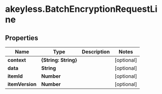 # akeyless.BatchEncryptionRequestLine

## Properties

Name | Type | Description | Notes
------------ | ------------- | ------------- | -------------
**context** | **{String: String}** |  | [optional] 
**data** | **String** |  | [optional] 
**itemId** | **Number** |  | [optional] 
**itemVersion** | **Number** |  | [optional] 


